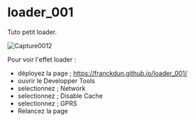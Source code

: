 # loader_001
Tuto petit loader. 

![Capture0012](https://user-images.githubusercontent.com/40036047/167878838-b5ff0516-fa29-466d-a143-e93d887faa30.PNG)

Pour voir l'effet loader :

- déployez la page ; https://franckdun.github.io/loader_001/
- ouvrir le Developper Tools
- selectionnez ; Network
- selectionnez ; Disable Cache
- selectionnez ; GPRS
- Relancez la page
